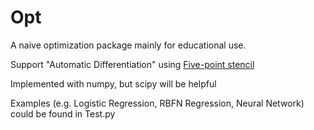 [1]:https://en.wikipedia.org/wiki/Five-point_stencil

# Opt

A naive optimization package mainly for educational use.

Support "Automatic Differentiation" using [Five-point stencil][1]

Implemented with numpy, but scipy will be helpful

Examples (e.g. Logistic Regression, RBFN Regression, Neural Network) could be found in Test.py

